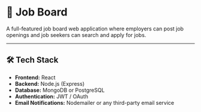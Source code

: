 ﻿# 💼 Job Board 

A full-featured job board web application where employers can post job openings and job seekers can search and apply for jobs.

---

## 🛠 Tech Stack

- **Frontend:** React
- **Backend:** Node.js (Express)
- **Database:** MongoDB or PostgreSQL
- **Authentication:** JWT / OAuth
- **Email Notifications:** Nodemailer or any third-party email service



